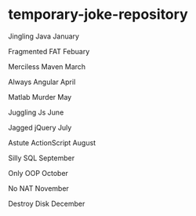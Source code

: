 # temporary-joke-repository

Jingling Java January

Fragmented FAT Febuary

Merciless Maven March

Always Angular April

Matlab Murder May

Juggling Js June

Jagged jQuery July

Astute ActionScript August

Silly SQL September

Only OOP October

No NAT November

Destroy Disk December
